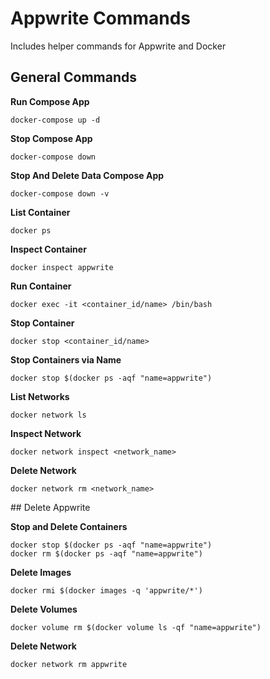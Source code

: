 # Appwrite Commands

Includes helper commands for Appwrite and Docker

## General Commands

**Run Compose App**

`docker-compose up -d`

**Stop Compose App**

`docker-compose down`

**Stop And Delete Data Compose App**

`docker-compose down -v`

**List Container**

`docker ps`

**Inspect Container**

`docker inspect appwrite`

**Run Container**

`docker exec -it <container_id/name> /bin/bash`

**Stop Container**

`docker stop <container_id/name>`

**Stop Containers via Name**

`docker stop $(docker ps -aqf "name=appwrite")`

**List Networks**

`docker network ls`

**Inspect Network**

`docker network inspect <network_name>`

**Delete Network**

`docker network rm <network_name>`


## Delete Appwrite

**Stop and Delete Containers**

```
docker stop $(docker ps -aqf "name=appwrite")
docker rm $(docker ps -aqf "name=appwrite")
```

**Delete Images**

`docker rmi $(docker images -q 'appwrite/*')`

**Delete Volumes**

`docker volume rm $(docker volume ls -qf "name=appwrite")`

**Delete Network**

`docker network rm appwrite`